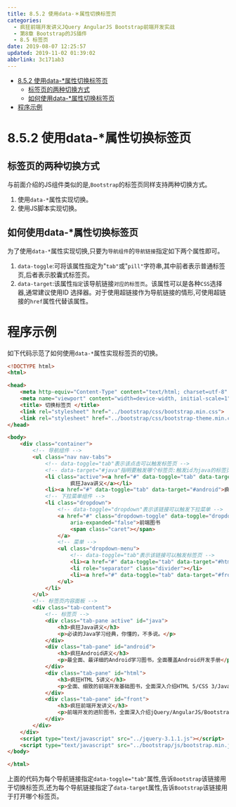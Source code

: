 ```yaml
---
title: 8.5.2 使用data-＊属性切换标签页
categories: 
  - 疯狂前端开发讲义JQuery AngularJS Bootstrap前端开发实战
  - 第8章 Bootstrap的JS插件
  - 8.5 标签页
date: 2019-08-07 12:25:57
updated: 2019-11-02 01:39:02
abbrlink: 3c171ab3
---
```

- [8.5.2 使用data-*属性切换标签页](/ReadingNotes/3c171ab3/#8-5-2-使用data-*属性切换标签页)
    - [标签页的两种切换方式](/ReadingNotes/3c171ab3/#标签页的两种切换方式)
    - [如何使用data-*属性切换标签页](/ReadingNotes/3c171ab3/#如何使用data-*属性切换标签页)
- [程序示例](/ReadingNotes/3c171ab3/#程序示例)

<!--more-->
<script src="https://cdn.bootcss.com/jquery/3.4.0/jquery.slim.min.js"></script>
<script>$(document).ready(function () {$(".post-body > ul:nth-child(1)").hide();});</script>

<!--end-->
<!--SSTStart-->
# 8.5.2 使用data-*属性切换标签页 #
## 标签页的两种切换方式 ##
与前面介绍的JS组件类似的是,`Bootstrap`的标签页同样支持两种切换方式。
1. 使用`data-*`属性实现切换。
2. 使用JS脚本实现切换。

## 如何使用data-*属性切换标签页 ##
为了使用`data-*`属性实现切换,只要为`导航组件`的`导航链接`指定如下两个属性即可。
1. `data-toggle`:可将该属性指定为"`tab"`或"`pill"`字符串,其中前者表示普通标签页,后者表示胶囊式标签页。
2. `data-target`:该属性`指定`该导航链接`对应的标签页`。该属性可以是各种`CSS`选择器,通常建议使用ID 选择器。对于使用超链接作为导航链接的情形,可使用超链接的`href`属性代替该属性。

# 程序示例 #
如下代码示范了如何使用`data-*`属性实现标签页的切换。
```html
<!DOCTYPE html>
<html>

<head>
	<meta http-equiv="Content-Type" content="text/html; charset=utf-8" />
	<meta name="viewport" content="width=device-width, initial-scale=1">
	<title> 切换标签页 </title>
	<link rel="stylesheet" href="../bootstrap/css/bootstrap.min.css">
	<link rel="stylesheet" href="../bootstrap/css/bootstrap-theme.min.css">
</head>

<body>
	<div class="container">
		<!-- 导航组件 -->
		<ul class="nav nav-tabs">
			<!-- data-toggle="tab"表示该点击可以触发标签页 -->
			<!-- data-target="#java"指明要触发哪个标签页:触发id为java的标签页 -->
			<li class="active"><a href="#" data-toggle="tab" data-target="#java">
					疯狂Java讲义</a></li>
			<li><a href="#" data-toggle="tab" data-target="#android">疯狂Android讲义</a></li>
			<!-- 下拉菜单组件 -->
			<li class="dropdown">
				<!-- data-toggle="dropdown"表示该链接可以触发下拉菜单 -->
				<a href="#" class="dropdown-toggle" data-toggle="dropdown" role="button" aria-haspopup="true"
					aria-expanded="false">前端图书
					<span class="caret"></span>
				</a>
				<!-- 菜单 -->
				<ul class="dropdown-menu">
					<!-- data-toggle="tab"表示该链接可以触发标签页 -->
					<li><a href="#" data-toggle="tab" data-target="#html">疯狂HTML 5讲义</a></li>
					<li role="separator" class="divider"></li>
					<li><a href="#" data-toggle="tab" data-target="#front">疯狂前端开发讲义</a></li>
				</ul>
			</li>
		</ul>
		<!-- 标签页内容面板 -->
		<div class="tab-content">
			<!-- 标签页 -->
			<div class="tab-pane active" id="java">
				<h3>疯狂Java讲义</h3>
				<p>必读的Java学习经典，你懂的，不多说。</p>
			</div>
			<div class="tab-pane" id="android">
				<h3>疯狂Android讲义</h3>
				<p>最全面、最详细的Android学习图书，全面覆盖Android开发手册</p>
			</div>
			<div class="tab-pane" id="html">
				<h3>疯狂HTML 5讲义</h3>
				<p>全面、细致的前端开发基础图书，全面深入介绍HTML 5/CSS 3/JavaScript知识。</p>
			</div>
			<div class="tab-pane" id="front">
				<h3>疯狂前端开发讲义</h3>
				<p>前端开发的进阶图书，全面深入介绍jQuery/AngularJS/Bootstrap等框架。</p>
			</div>
		</div>
	</div>
	<script type="text/javascript" src="../jquery-3.1.1.js"></script>
	<script type="text/javascript" src="../bootstrap/js/bootstrap.min.js"></script>
</body>

</html>
```
上面的代码为每个导航链接指定`data-toggle="tab"`属性,告诉`Bootstrap`该链接用于切换标签页,还为每个导航链接指定了`data-target`属性,告诉`Bootstrap`该链接用于打开哪个标签页。
<!--SSTStop-->

